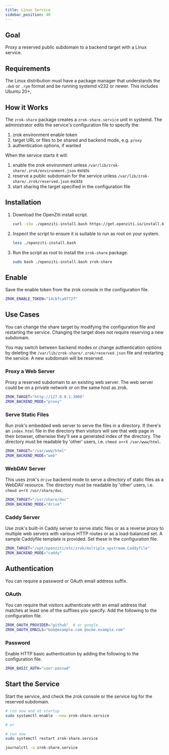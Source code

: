```yaml
---
title: Linux Service
sidebar_position: 40
---
```


## Goal

Proxy a reserved public subdomain to a backend target with a Linux service.

## Requirements

The Linux distribution must have a package manager that understands the `.deb` or `.rpm` format and be running systemd v232 or newer. This includes Ubuntu 20+, 

## How it Works

The `zrok-share` package creates a `zrok-share.service` unit in systemd. The administrator edits the service's configuration file to specify the:

1. zrok environment enable token
1. target URL or files to be shared and backend mode, e.g. `proxy`
1. authentication options, if wanted

When the service starts it will:

1. enable the zrok environment unless `/var/lib/zrok-share/.zrok/environment.json` exists
1. reserve a public subdomain for the service unless `/var/lib/zrok-share/.zrok/reserved.json` exists
1. start sharing the target specified in the configuration file

## Installation

1. Download the OpenZiti install script.

    ```bash
    curl -sSo ./openziti-install.bash https://get.openziti.io/install.bash
    ```

1. Inspect the script to ensure it is suitable to run as root on your system.

    ```bash
    less ./openziti-install.bash
    ```

1. Run the script as root to install the `zrok-share` package.

    ```bash
    sudo bash ./openziti-install.bash zrok-share
    ```

## Enable

Save the enable token from the zrok console in the configuration file.

```bash title="/opt/openziti/etc/zrok/zrok-share.env"
ZROK_ENABLE_TOKEN="14cbfca9772f"
```

## Use Cases

You can change the share target by modifying the configuration file and restarting the service. Changing the target does not require reserving a new subdomain.

You may switch between backend modes or change authentication options by deleting the `/var/lib/zrok-share/.zrok/reserved.json` file and restarting the service. A new subdomain will be reserved.

### Proxy a Web Server

Proxy a reserved subdomain to an existing web server. The web server could be on a private network or on the same host as zrok.

```bash title="/opt/openziti/etc/zrok/zrok-share.env"
ZROK_TARGET="http://127.0.0.1:3000"
ZROK_BACKEND_MODE="proxy"
```

### Serve Static Files

Run zrok's embedded web server to serve the files in a directory. If there's an `index.html` file in the directory then visitors will see that web page in their browser, otherwise they'll see a generated index of the directory. The directory must be readable by 'other' users, i.e. `chmod o+rX /var/www/html`.

```bash title="/opt/openziti/etc/zrok/zrok-share.env"
ZROK_TARGET="/var/www/html"
ZROK_BACKEND_MODE="web"
```

### WebDAV Server

This uses zrok's `drive` backend mode to serve a directory of static files as a WebDAV resource. The directory must be readable by 'other' users, i.e. `chmod o+rX /usr/share/doc`.

```bash title="/opt/openziti/etc/zrok/zrok-share.env"
ZROK_TARGET="/usr/share/doc"
ZROK_BACKEND_MODE="drive"
```

### Caddy Server

Use zrok's built-in Caddy server to serve static files or as a reverse proxy to multiple web servers with various HTTP routes or as a load-balanced set. A sample Caddyfile template is provided. Set these in the configuration file.

```bash title="/opt/openziti/etc/zrok/zrok-share.env"
ZROK_TARGET="/opt/openziti/etc/zrok/multiple_upstream.Caddyfile"
ZROK_BACKEND_MODE="caddy"
```

## Authentication

You can require a password or OAuth email address suffix.

### OAuth

You can require that visitors authenticate with an email address that matches at least one of the suffixes you specify. Add the following to the configuration file.

```bash title="/opt/openziti/etc/zrok/zrok-share.env"
ZROK_OAUTH_PROVIDER="github"  # or google
ZROK_OAUTH_EMAILS="bob@example.com @acme.example.com"
```

### Password

Enable HTTP basic authentication by adding the following to the configuration file.

```bash title="/opt/openziti/etc/zrok/zrok-share.env"
ZROK_BASIC_AUTH="user:passwd"
```

## Start the Service

Start the service, and check the zrok console or the service log for the reserved subdomain.

```bash
# run now and at startup
sudo systemctl enable --now zrok-share.service

# or

# run now
sudo systemctl restart zrok-share.service
```

```bash
journalctl -u zrok-share.service
```

